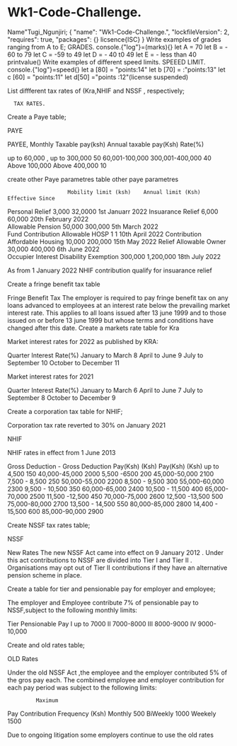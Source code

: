 # Wk1-Code-Challenge.
Name"Tugi_Ngunjiri;
{
  "name": "Wk1-Code-Challenge.",
  "lockfileVersion": 2,
  "requires": true,
  "packages": {}
  licsence{ISC}
}
Write examples of grades ranging from A to E;
   GRADES.
console.{"log"}=(marks){}
let A = 70
let B = - 60 to 79
let C = -59 to 49
let D = - 40 t0 49
let E = - less than 40
printvalue()
Write examples of different speed limits.
    SPEEED LIMIT.
console.{"log"}=speed{}
let a [80] = "points:14"
let b [70] = :"points:13"
let c [60] = "points:11"
let d[50] ="points :12"(license suspended)

List diffferent tax rates of (Kra,NHIF and NSSF , respectively;
      
      TAX RATES.
       
Create a Paye table;
      
PAYE

PAYEE,
Monthly Taxable pay(ksh)    Annual taxable pay(Ksh)    Rate(%)

up to 60,000 ,               up to 300,000             50
60,001-100,000               300,001-400,000           40
Above 100,000                Above 400,000          10
  
 create other Paye parametres table
  other paye  parametres 

                       Mobility limit (ksh)    Annual limit (Ksh)    Effective Since
Personal  Relief        3,000                    32,0000            1st Januarr 2022
Insuarance Relief       6,000                    60,000             20th February 2022            
Allowable Pension      50,000                    300,000            5th March  2022           
Fund Contribution
Allowable HOSP         1                            1               10th April 2022
Contribution
Affordable Housing     10,000                    200,000            15th May 2022
Relief
Allowable Owner         30,000                   400,000            6th June 2022              
Occupier Interest
Disability Exemption     300,000                1,200,000           18th July 2022

As from 1 January 2022 NHIF contribution qualify for insuarance relief

Create a fringe benefit tax table 

Fringe Benefit Tax
The employer is required to pay fringe benefit tax on any loans advanced to employees at an  interest rate below the prevailing market interest rate.
This applies to all loans issued after 13 june 1999 and to those issued on or before 13 june 1999 but whose terms and conditions have changed after this date.
Create a markets rate table for Kra

Market interest rates for 2022 as published by
KRA:

  Quarter           Interest Rate(%)
January to March      8
April to June         9
July to September     10
October to December   11

Market interest rates for 2021

  Quarter              Interest Rate(%)
January to March          6
April to June             7
July to September         8
October to December       9
 
 Create a corporation tax table for NHIF;
 
Corporation tax rate reverted to 30% on January 2021

NHIF

NHIF rates in effect from 1 June 2013

Gross            Deduction     -        Gross          Deduction
Pay(Ksh)          (Ksh)                 Pay(Ksh)         (Ksh)
up to 4,500          150           40,000-45,000         2000
5,500 -6500          200           45,000-50,000         2100
7,500 - 8,500        250           50,000-55,000         2200
8,500 - 9,500        300           55,000-60,000         2300
9,500 - 10,500       350           60,000-65,000         2400
10,500 - 11,500      400           65,000-70,000         2500
11,500  -12,500      450           70,000-75,000         2600
12,500 -13,500       500           75,000-80,000         2700
13,500 - 14,500      550           80,000-85,000         2800
14,400 - 15,500      600           85,000-90,000         2900

Create NSSF tax rates table;

NSSF

New Rates
The new NSSF Act came into effect on 9 January 2012 . Under this act contributions to NSSF are divided into Tier I and Tier  II . Organisations may opt out of Tier II  contributions if they have an alternative pension scheme in place.
 
 Create a table for tier and pensionable pay for employer and employee;

The employer and Employee contribute 7% of pensionable pay to NSSF,subject to the following monthly limits:
 
Tier   Pensionable Pay
I       up to 7000
II       7000-8000
III      8000-9000
IV       9000-10,000

Create and old rates table;

OLD Rates

Under the old NSSF Act ,the employee and the employer contributed 5% of the gros pay each.
The combined employee and employer contribution for each pay period was subject to the following limits:

             Maximum
Pay          Contribution
Frequency       (Ksh)
Monthly         500
BiWeekly        1000
Weekely         1500

Due to ongoing litigation some employers continue to use the old rates
